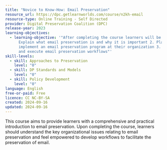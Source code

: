 ```yaml
---
title: "Novice to Know-How: Email Preservation"
resource_url: https://dpc.getlearnworlds.com/course/n2kh-email
resource-type: Online Training - Self Directed
provider: Digital Preservation Coalition (DPC)
release-year: 2023
learning-objectives:
  - learning-objective: '"After completing the course learners will be able to: 1.
      Explain what email preservation is and why it is important 2. Plan and
      implement an email preservation program at their organization 3. Develop
      and execute email preservation workflows"'
skill-levels:
  - skill: Approaches to Preservation
    level: "0"
  - skill: DP Standards and Models
    level: "0"
  - skill: Policy Development
    level: "0"
language: English
free-or-paid: Free
licence: CC NC-BY-SA
created: 2024-09-16
updated: 2024-09-16
---
```

This course aims to provide learners with a comprehensive and practical introduction to email preservation. Upon completing the course, learners should understand the key organizational issues relating to email preservation and feel empowered to develop workflows to facilitate the preservation of email.
